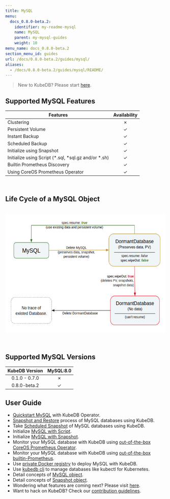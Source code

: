 ```yaml
---
title: MySQL
menu:
  docs_0.8.0-beta.2:
    identifier: my-readme-mysql
    name: MySQL
    parent: my-mysql-guides
    weight: 10
menu_name: docs_0.8.0-beta.2
section_menu_id: guides
url: /docs/0.8.0-beta.2/guides/mysql/
aliases:
  - /docs/0.8.0-beta.2/guides/mysql/README/
---
```


> New to KubeDB? Please start [here](/docs/concepts/README.md).

## Supported MySQL Features

|Features                                                | Availability |
|--------------------------------------------------------|:------------:|
|Clustering                                              | &#10007;     |
|Persistent Volume                                       | &#10003;     |
|Instant Backup                                          | &#10003;     |
|Scheduled Backup                                        | &#10003;     |
|Initialize using Snapshot                               | &#10003;     |
|Initialize using Script (\*.sql, \*sql.gz and/or \*.sh) | &#10003;     |
|Builtin Prometheus Discovery                            | &#10003;     |
|Using CoreOS Prometheus Operator                        | &#10003;     |

<br/>

## Life Cycle of a MySQL Object

<p align="center">
  <img alt="lifecycle"  src="/docs/images/mysql/mysql-lifecycle.png" width="600" height="373">
</p>

<br/>

## Supported MySQL Versions

| KubeDB Version | MySQL:8.0 |
|:--------------:|:---------:|
| 0.1.0 - 0.7.0  | &#10007;  |
| 0.8.0-beta.2   | &#10003;  |

## User Guide

- [Quickstart MySQL](/docs/guides/mysql/quickstart/quickstart.md) with KubeDB Operator.
- [Snapshot and Restore](/docs/guides/mysql/snapshot/backup-and-restore.md) process of MySQL databases using KubeDB.
- Take [Scheduled Snapshot](/docs/guides/mysql/snapshot/scheduled-backup.md) of MySQL databases using KubeDB.
- Initialize [MySQL with Script](/docs/guides/mysql/initialization/using-script.md).
- Initialize [MySQL with Snapshot](/docs/guides/mysql/initialization/using-snapshot.md).
- Monitor your MySQL database with KubeDB using [out-of-the-box CoreOS Prometheus Operator](/docs/guides/mysql/monitoring/using-coreos-prometheus-operator.md).
- Monitor your MySQL database with KubeDB using [out-of-the-box builtin-Prometheus](/docs/guides/mysql/monitoring/using-builtin-prometheus.md).
- Use [private Docker registry](/docs/guides/mysql/private-registry/using-private-registry.md) to deploy MySQL with KubeDB.
- Use [kubedb cli](docs/guides/mysql/cli/cli.md) to manage databases like kubectl for Kubernetes.
- Detail concepts of [MySQL object](/docs/concepts/databases/mysql.md).
- Detail concepts of [Snapshot object](/docs/concepts/snapshot.md).
- Wondering what features are coming next? Please visit [here](/docs/roadmap.md).
- Want to hack on KubeDB? Check our [contribution guidelines](/docs/CONTRIBUTING.md).
